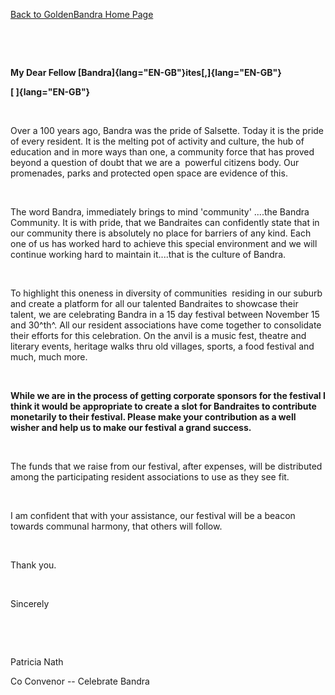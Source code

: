 [Back to GoldenBandra Home Page](http://www.goldenbandra.com/)

 

 

**My Dear Fellow [Bandra]{lang="EN-GB"}ites[,]{lang="EN-GB"}**

**[ ]{lang="EN-GB"}**

 

Over a 100 years ago, Bandra was the pride of Salsette. Today it is the
pride of every resident. It is the melting pot of activity and culture,
the hub of education and in more ways than one, a community force that
has proved beyond a question of doubt that we are a  powerful citizens
body. Our promenades, parks and protected open space are evidence of
this.

 

The word Bandra, immediately brings to mind 'community' ....the Bandra
Community. It is with pride, that we Bandraites can confidently state
that in our community there is absolutely no place for barriers of any
kind. Each one of us has worked hard to achieve this special environment
and we will continue working hard to maintain it....that is the culture
of Bandra.

 

To highlight this oneness in diversity of communities  residing in our
suburb and create a platform for all our talented Bandraites to showcase
their talent, we are celebrating Bandra in a 15 day festival between
November 15 and 30^th^. All our resident associations have come together
to consolidate their efforts for this celebration. On the anvil is a
music fest, theatre and literary events, heritage walks thru old
villages, sports, a food festival and much, much more.

 

**While we are in the process of getting corporate sponsors for the
festival I think it would be appropriate to create a slot for Bandraites
to contribute monetarily to their festival. Please make your
contribution as a well wisher and help us to make our festival a grand
success.**

 

The funds that we raise from our festival, after expenses, will be
distributed among the participating resident associations to use as they
see fit.

 

I am confident that with your assistance, our festival will be a beacon
towards communal harmony, that others will follow.

 

Thank you.

 

Sincerely

 

 

Patricia Nath

Co Convenor -- Celebrate Bandra
